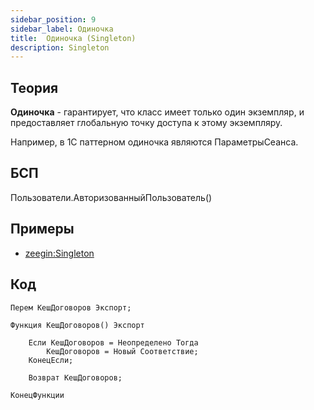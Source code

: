 ```yaml
---
sidebar_position: 9
sidebar_label: Одиночка
title:  Одиночка (Singleton)
description: Singleton
---
```

## Теория
**Одиночка** - гарантирует, что класс имеет только один экземпляр, и предоставляет глобальную точку доступа к этому экземпляру.

Например, в 1С паттерном одиночка являются ПараметрыСеанса.

## БСП
Пользователи.АвторизованныйПользователь()

## Примеры
- [zeegin:Singleton](https://github.com/zeegin/DesignPatterns/tree/master/Singleton)

## Код
```
Перем КешДоговоров Экспорт;

Функция КешДоговоров() Экспорт

    Если КешДоговоров = Неопределено Тогда
        КешДоговоров = Новый Соответствие;
    КонецЕсли;

    Возврат КешДоговоров;

КонецФункции
```
